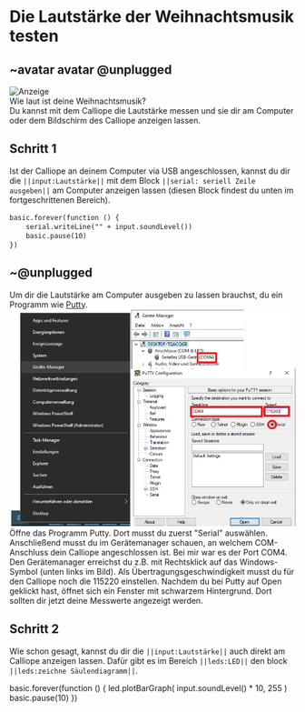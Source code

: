 # Die Lautstärke der Weihnachtsmusik testen
## ~avatar avatar @unplugged
![Anzeige](https://github.com/r00b1nh00d/weihnachtsmusiklautstaerke/blob/master/Laust%C3%A4rkeAnzeigen.gif?raw=true) <br>
Wie laut ist deine Weihnachtsmusik? <br>
Du kannst mit dem Calliope die Lautstärke messen und sie dir am Computer oder dem Bildschirm des Calliope anzeigen lassen.

## Schritt 1
Ist der Calliope an deinem Computer via USB angeschlossen, kannst du dir die ``||input:Lautstärke||`` mit dem Block ``||serial: seriell Zeile ausgeben||`` am Computer anzeigen lassen (diesen Block findest du unten im fortgeschrittenen Bereich). 

```blocks
basic.forever(function () {
    serial.writeLine("" + input.soundLevel())
    basic.pause(10)
})
```

## ~@unplugged 
Um dir die Lautstärke am Computer ausgeben zu lassen brauchst, du ein Programm wie [Putty](https://www.putty.org/). <br>
![puttyNutzen](https://github.com/r00b1nh00d/mandarinenklavier/blob/master/Puttynutzen.png?raw=true) <br>
Öffne das Programm Putty. Dort musst du zuerst "Serial" auswählen. Anschließend musst du im Gerätemanager schauen, an welchem COM-Anschluss dein Calliope angeschlossen ist. Bei mir war es der Port COM4. Den Gerätemanager erreichst du z.B. mit Rechtsklick auf das Windows-Symbol (unten links im Bild). Als Übertragungsgeschwindigkeit musst du für den Calliope noch die 115220 einstellen. Nachdem du bei Putty auf Open geklickt hast, öffnet sich ein Fenster mit schwarzem Hintergrund. Dort sollten dir jetzt deine Messwerte angezeigt werden.



## Schritt 2
Wie schon gesagt, kannst du dir die ``||input:Lautstärke||`` auch direkt am Calliope anzeigen lassen. Dafür gibt es im Bereich ``||leds:LED||`` den block ``||leds:zeichne Säulendiagramm||``.    


basic.forever(function () {
     led.plotBarGraph(
   input.soundLevel() * 10,
    255
    )
    basic.pause(10)
})
